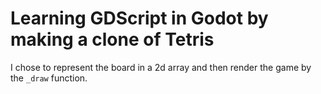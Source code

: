 # Learning GDScript in Godot by making a clone of Tetris

I chose to represent the board in a 2d array and then render the game by the `_draw` function.
